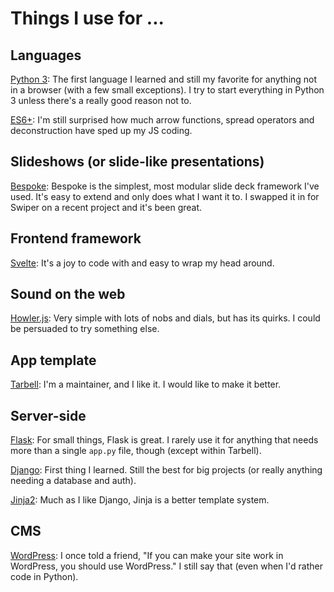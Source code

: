 # Things I use for ...

## Languages

[Python 3](https://docs.python.org/3/): The first language I learned and still my favorite for anything not in a browser (with a few small exceptions). I try to start everything in Python 3 unless there's a really good reason not to.

[ES6+](https://github.com/yosuke-furukawa/tower-of-babel): I'm still surprised how much arrow functions, spread operators and deconstruction have sped up my JS coding.

## Slideshows (or slide-like presentations)

[Bespoke](https://github.com/bespokejs/bespoke): Bespoke is the simplest, most modular slide deck framework I've used. It's easy to extend and only does what I want it to. I swapped it in for Swiper on a recent project and it's been great.

## Frontend framework

[Svelte](https://svelte.technology/): It's a joy to code with and easy to wrap my head around.

## Sound on the web

[Howler.js](https://howlerjs.com/): Very simple with lots of nobs and dials, but has its quirks. I could be persuaded to try something else.

## App template

[Tarbell](https://tarbell.readthedocs.io/en/1.0.10/): I'm a maintainer, and I like it. I would like to make it better.

## Server-side

[Flask](http://flask.pocoo.org/): For small things, Flask is great. I rarely use it for anything that needs more than a single `app.py` file, though (except within Tarbell).

[Django](https://www.djangoproject.com/): First thing I learned. Still the best for big projects (or really anything needing a database and auth).

[Jinja2](https://jinja.readthedocs.io/en/stable/): Much as I like Django, Jinja is a better template system.

## CMS

[WordPress](https://wordpress.org): I once told a friend, "If you can make your site work in WordPress, you should use WordPress." I still say that (even when I'd rather code in Python).
